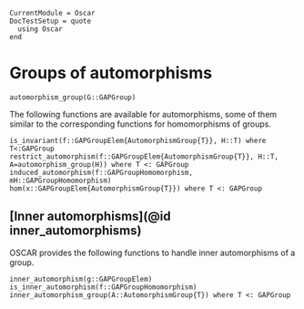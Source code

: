 ```@meta
CurrentModule = Oscar
DocTestSetup = quote
  using Oscar
end
```

# Groups of automorphisms

```@docs
automorphism_group(G::GAPGroup)
```

The following functions are available for automorphisms, some of them similar to the corresponding functions for homomorphisms of groups.
```@docs
is_invariant(f::GAPGroupElem{AutomorphismGroup{T}}, H::T) where T<:GAPGroup
restrict_automorphism(f::GAPGroupElem{AutomorphismGroup{T}}, H::T, A=automorphism_group(H)) where T <: GAPGroup
induced_automorphism(f::GAPGroupHomomorphism, mH::GAPGroupHomomorphism)
hom(x::GAPGroupElem{AutomorphismGroup{T}}) where T <: GAPGroup
```

## [Inner automorphisms](@id inner_automorphisms)

OSCAR provides the following functions to handle inner automorphisms of a group.
```@docs
inner_automorphism(g::GAPGroupElem)
is_inner_automorphism(f::GAPGroupHomomorphism)
inner_automorphism_group(A::AutomorphismGroup{T}) where T <: GAPGroup
```
